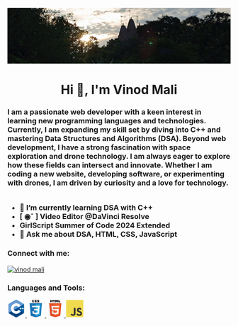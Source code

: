 <img src="1000040337.jpg"></img>
<h1 align="center">Hi 👋, I'm Vinod Mali</h1>
<h3 align="left">I am a passionate web developer with a keen interest in learning new programming languages and technologies. Currently, I am expanding my skill set by diving into C++ and mastering Data Structures and Algorithms (DSA). Beyond web development, I have a strong fascination with space exploration and drone technology. I am always eager to explore how these fields can intersect and innovate. Whether I am coding a new website, developing software, or experimenting with drones, I am driven by curiosity and a love for technology.
<br>
<br>

- 🌱 I’m currently learning **DSA with C++**
- [ ◉¯ ] Video Editor @DaVinci Resolve
- GirlScript Summer of Code 2024 Extended
- 💬 Ask me about **DSA, HTML, CSS, JavaScript**

<h3 align="left">Connect with me:</h3>
<p align="left">
<a href="https://linkedin.com/in/vinodm09" target="blank"><img align="center" src="https://raw.githubusercontent.com/rahuldkjain/github-profile-readme-generator/master/src/images/icons/Social/linked-in-alt.svg" alt="vinod mali" height="30" width="40" /></a>
</p>

<h3 align="left">Languages and Tools:</h3>
<p align="left"> <a href="https://www.w3schools.com/cpp/" target="_blank" rel="noreferrer"> <img src="https://raw.githubusercontent.com/devicons/devicon/master/icons/cplusplus/cplusplus-original.svg" alt="cplusplus" width="40" height="40"/> </a> <a href="https://www.w3schools.com/css/" target="_blank" rel="noreferrer"> <img src="https://raw.githubusercontent.com/devicons/devicon/master/icons/css3/css3-original-wordmark.svg" alt="css3" width="40" height="40"/> </a> <a href="https://www.w3.org/html/" target="_blank" rel="noreferrer"> <img src="https://raw.githubusercontent.com/devicons/devicon/master/icons/html5/html5-original-wordmark.svg" alt="html5" width="40" height="40"/> </a> <a href="https://developer.mozilla.org/en-US/docs/Web/JavaScript" target="_blank" rel="noreferrer"> <img src="https://raw.githubusercontent.com/devicons/devicon/master/icons/javascript/javascript-original.svg" alt="javascript" width="40" height="40"/> </a> </p>
